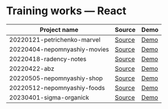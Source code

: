 # Training works — React

| Project name                 | Source                                   | Demo
|------------------------------|------------------------------------------|--------------------------------------------------------------
| 20220121-petrichenko-marvel  | [Source](./20220121-petrichenko-marvel)  | [Demo](https://20220121-petrichenko-marvel.vercel.app/)
| 20220404-nepomnyashiy-movies | [Source](./20220404-nepomnyashiy-movies) | [Demo](https://20220404-nepomnyashiy-movies.vercel.app/)
| 20220418-radency-notes       | [Source](./20220418-radency-notes)       | [Demo](https://20220418-radency-notes.vercel.app/)
| 20220422-abz                 | [Source](./20220422-abz)                 | [Demo](https://20220422-abz.vercel.app/)
| 20220505-nepomnyashiy-shop   | [Source](./20220505-nepomnyashiy-shop)   | [Demo](https://20220505-nepomnyashiy-shop.vercel.app/)
| 20220512-nepomnyashiy-foods  | [Source](./20220512-nepomnyashiy-foods)  | [Demo](https://20220512-nepomnyashiy-foods.vercel.app/)
| 20230401-sigma-organick      | [Source](./20230401-sigma-organick/)     | [Demo](https://20230401-sigma-organick.vercel.app/)
